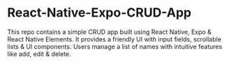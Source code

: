 # React-Native-Expo-CRUD-App
This repo contains a simple CRUD app built using React Native, Expo &amp; React Native Elements. It provides a friendly UI with input fields, scrollable lists &amp; UI components. Users manage a list of names with intuitive features like add, edit &amp; delete. 
